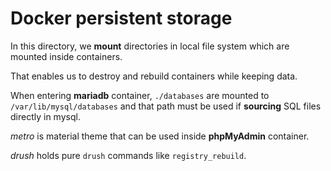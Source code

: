 # Docker persistent storage

In this directory, we **mount** directories in local file system which are mounted inside containers.

That enables us to destroy and rebuild containers while keeping data.

When entering **mariadb** container, `./databases` are mounted to `/var/lib/mysql/databases` and that path must be used if **sourcing** SQL files directly in mysql.

*metro* is material theme that can be used inside **phpMyAdmin** container.

*drush* holds pure `drush` commands like `registry_rebuild`.

